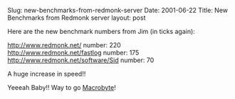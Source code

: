 Slug: new-benchmarks-from-redmonk-server
Date: 2001-06-22
Title: New Benchmarks from Redmonk server
layout: post

Here are the new benchmark numbers from Jim (in ticks again):<p>

http://www.redmonk.net/ number: 220<br />
http://www.redmonk.net/fastlog number: 175<br />
http://www.redmonk.net/software/Sid number: 70<p>

A huge increase in speed!!<p>

Yeeeah Baby!! Way to go <a href="http://www.macrobyteresources.com">Macrobyte</a>!</p></p></p>
